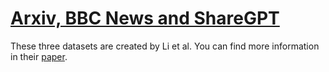 # <a href='https://github.com/liyucheng09/selective_context'>Arxiv, BBC News and ShareGPT</a>

These three datasets are created by Li et al. You can find more information in their <a href='https://arxiv.org/abs/2310.06201'>paper</a>.
